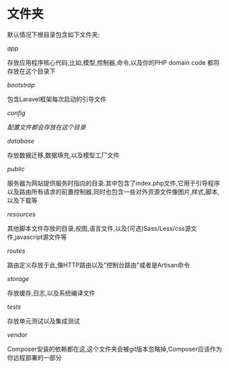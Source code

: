 # 文件夹

默认情况下根目录包含如下文件夹:

_app_

存放应用程序核心代码,比如,模型,控制器,命令,以及你的PHP domain code 都将存放在这个目录下

_bootstrap_

包含Laravel框架每次启动的引导文件

_config_

_配置文件都会存放在这个目录_

_database_

存放数据迁移,数据填充,以及模型工厂文件

_public_

服务器为网站提供服务时指向的目录.其中包含了index.php文件,它用于引导程序以及路由所有请求的前置控制器,同时也包含一些对外资源文件像图片,样式,脚本,以及下载等

_resources_

其他脚本文件存放的目录,视图,语言文件,以及\(可选\)Sass/Less/css源文件,javascript源文件等

_routes_

路由定义存放于此,像HTTP路由以及"控制台路由"或者是Artisan命令

_storage_

存放缓存,日志,以及系统编译文件

_tests_

存放单元测试以及集成测试

_vendor_

Composer安装的依赖都在这,这个文件夹会被git版本忽略掉,Composer应该作为你远程部署的一部分

